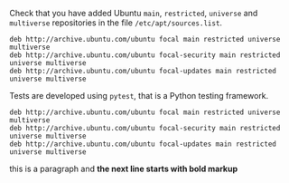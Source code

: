 Check that you have added Ubuntu `main`, `restricted`, `universe` and `multiverse` repositories in the file `/etc/apt/sources.list`.

```
deb http://archive.ubuntu.com/ubuntu focal main restricted universe multiverse
deb http://archive.ubuntu.com/ubuntu focal-security main restricted universe multiverse
deb http://archive.ubuntu.com/ubuntu focal-updates main restricted universe multiverse
```

Tests are developed using `pytest`, that is a Python testing framework.

    deb http://archive.ubuntu.com/ubuntu focal main restricted universe multiverse
    deb http://archive.ubuntu.com/ubuntu focal-security main restricted universe multiverse
    deb http://archive.ubuntu.com/ubuntu focal-updates main restricted universe multiverse



this is a paragraph and
**the next line starts with bold markup**
